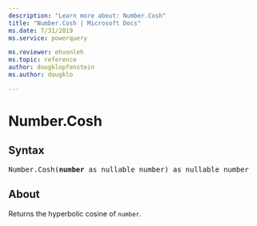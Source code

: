 ```yaml
---
description: "Learn more about: Number.Cosh"
title: "Number.Cosh | Microsoft Docs"
ms.date: 7/31/2019
ms.service: powerquery

ms.reviewer: ehvonleh
ms.topic: reference
author: dougklopfenstein
ms.author: dougklo

---
```

# Number.Cosh

## Syntax

<pre>
Number.Cosh(<b>number</b> as nullable number) as nullable number 
</pre>
  
## About  
Returns the hyperbolic cosine of `number`.
